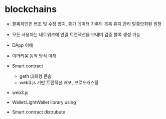 # blockchains
- 블록체인은 변조 및 수정 방지, 증가 데이터 기록의 목록 유지 관리 탈중앙화된 원장
- 모든 사용자는 네트워크에 연결 트랜잭션을 보내며 검증 블록 생성 가능

- DApp 이해
- 이더리움 동작 방식 이해
- Smart contract
  - geth 대화형 콘솔
  - web3.js 기반 트랜잭션 배포, 브로드캐스팅
- web3.js
- Wallet:LightWallet library using
- Smart contract distrubute

